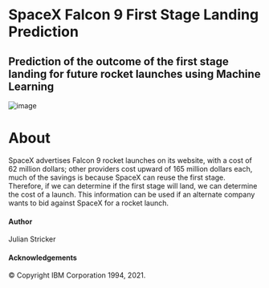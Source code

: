 # SpaceX Falcon 9 First Stage Landing Prediction
## Prediction of the outcome of the first stage landing for future rocket launches using Machine Learning
![image](https://user-images.githubusercontent.com/104361797/167247274-89e6ca09-da64-44a4-8c7b-12fe3f0075ab.png)




# About
SpaceX advertises Falcon 9 rocket launches on its website, with a cost of 62 million dollars; other providers cost upward of 165 million dollars each, much of the savings is because SpaceX can reuse the first stage. Therefore, if we can determine if the first stage will land, we can determine the cost of a launch. This information can be used if an alternate company wants to bid against SpaceX for a rocket launch.




#### Author
Julian Stricker

#### Acknowledgements
© Copyright IBM Corporation 1994, 2021.
